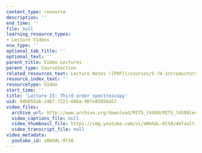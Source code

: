 ```yaml
---
content_type: resource
description: ''
end_time: ''
file: null
learning_resource_types:
- Lecture Videos
ocw_type: ''
optional_tab_title: ''
optional_text: ''
parent_title: Video Lectures
parent_type: CourseSection
related_resources_text: Lecture Notes ([PDF](/courses/5-74-introductory-quantum-mechanics-ii-spring-2009/resources/mit5_74s09_lec15))
resource_index_text: ''
resourcetype: Video
start_time: ''
title: 'Lecture 15: Third order spectroscopy'
uid: 0dbb55ab-2db7-7221-606a-06fe85856a57
video_files:
  archive_url: http://www.archive.org/download/MIT5_74S09/MIT5_74S09lec15_300k.mp4
  video_captions_file: null
  video_thumbnail_file: https://img.youtube.com/vi/eBkhAL-0l50/default.jpg
  video_transcript_file: null
video_metadata:
  youtube_id: eBkhAL-0l50
---
```

